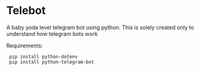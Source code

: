 # Telebot
A baby yoda level telegram bot using python. This is solely created only to understand how telegram bots work

Requirements:
```
 pip install python-dotenv
 pip install python-telegram-bot
```
